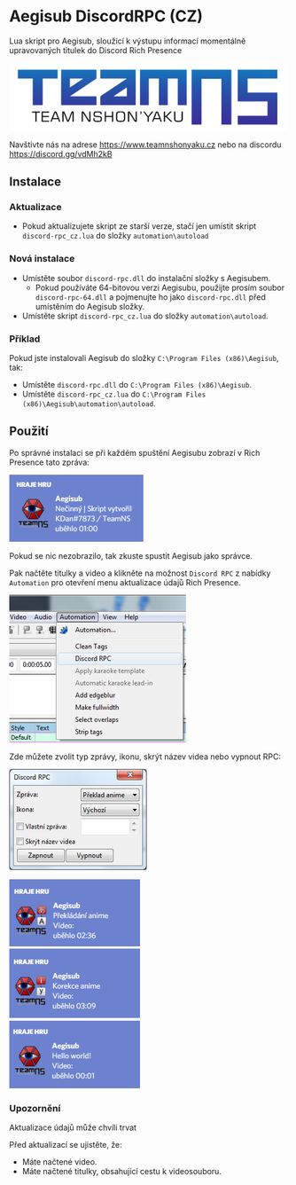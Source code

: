 # Aegisub DiscordRPC (CZ)
Lua skript pro Aegisub, sloužící k výstupu informací
momentálně upravovaných titulek do Discord Rich Presence

![TeamNS](./img/teamns.png "TeamNS")

Navštivte nás na adrese https://www.teamnshonyaku.cz nebo na discordu https://discord.gg/vdMh2kB
## Instalace
### Aktualizace
- Pokud aktualizujete skript ze starší verze, stačí jen
  umístit skript `discord-rpc_cz.lua` do složky `automation\autoload`
### Nová instalace
- Umístěte soubor `discord-rpc.dll` do instalační složky s Aegisubem.
  - Pokud používáte 64-bitovou verzi Aegisubu, použijte prosím
    soubor `discord-rpc-64.dll` a pojmenujte ho jako `discord-rpc.dll` 
    před umístěním do Aegisub složky.
- Umístěte skript `discord-rpc_cz.lua` do složky `automation\autoload`.

### Příklad
Pokud jste instalovali Aegisub do složky `C:\Program Files (x86)\Aegisub`, tak:
- Umístěte `discord-rpc.dll` do `C:\Program Files (x86)\Aegisub`.
- Umístěte `discord-rpc_cz.lua` do `C:\Program Files (x86)\Aegisub\automation\autoload`.

## Použití
Po správné instalaci se při každém spuštění 
Aegisubu zobrazí v Rich Presence tato zpráva:

![První spuštění](./img/spusteni.png "První spuštění")

Pokud se nic nezobrazilo, tak zkuste spustit Aegisub jako správce.

Pak načtěte titulky a video a klikněte na možnost `Discord RPC` 
z nabídky `Automation` pro otevření menu aktualizace údajů Rich Presence.

![Kliknutí na menu](./img/menu.png "Kliknutí na menu")

Zde můžete zvolit typ zprávy, ikonu, skrýt název videa nebo vypnout RPC:

![Okno](./img/okno.png "Okno")

![Detaily jsou aktualizovány](./img/detail.png "Detaily jsou aktualizovány")

### Upozornění
Aktualizace údajů může chvíli trvat

Před aktualizací se ujistěte, že:
- Máte načtené video.
- Máte načtené titulky, obsahující cestu k videosouboru.

